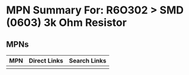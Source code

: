 



# MPN Summary For: R6O302 > SMD (0603) 3k Ohm Resistor

## MPNs
  

|MPN|Direct Links|Search Links|
| :--- | :--- | :--- |
||||
